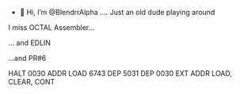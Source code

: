 - 👋 Hi, I’m @BlendrrAlpha
.... Just an old dude playing around

I miss OCTAL Assembler...

... and EDLIN

...and PR#6

HALT 0030 ADDR LOAD 6743 DEP 5031 DEP 0030 EXT ADDR LOAD, CLEAR, CONT

